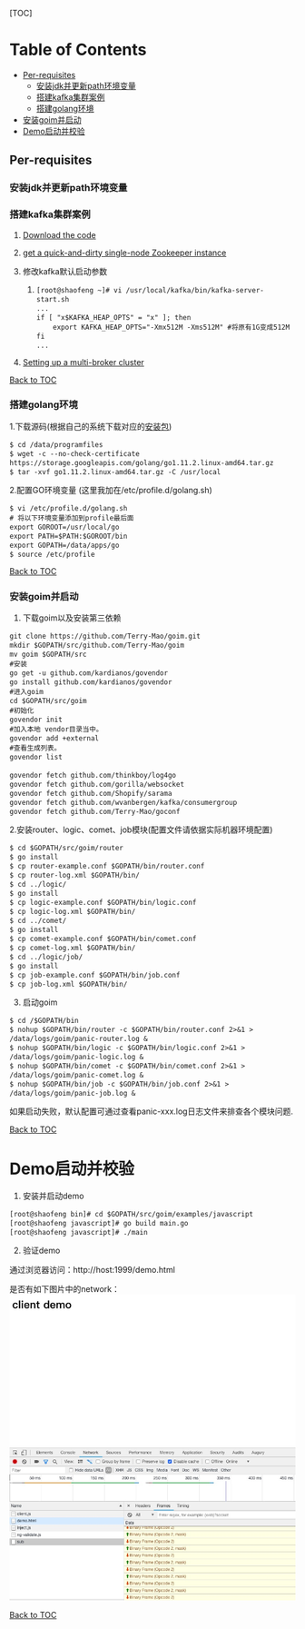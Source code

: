 [TOC]

Table of Contents
=================

* [Per-requisites](#per-requisites)
  * [安装jdk并更新path环境变量](#安装jdk并更新path环境变量)
  * [搭建kafka集群案例](#搭建kafka集群案例)
  * [搭建golang环境](#搭建golang环境)
* [安装goim并启动](#安装goim并启动)
* [Demo启动并校验](#demo启动并校验)

## Per-requisites

### 安装jdk并更新path环境变量 

### 搭建kafka集群案例

1. [Download the code](http://kafka.apache.org/quickstart#quickstart_download)

2. [get a quick-and-dirty single-node Zookeeper instance](http://kafka.apache.org/quickstart#quickstart_startserver)

3. 修改kafka默认启动参数

   1. ```shell
      [root@shaofeng ~]# vi /usr/local/kafka/bin/kafka-server-start.sh
      ...
      if [ "x$KAFKA_HEAP_OPTS" = "x" ]; then
          export KAFKA_HEAP_OPTS="-Xmx512M -Xms512M" #将原有1G变成512M
      fi
      ...
      ```

4. [Setting up a multi-broker cluster](http://kafka.apache.org/quickstart#quickstart_multibroker)

[Back to TOC](#table-of-contents)

### 搭建golang环境

1.下载源码(根据自己的系统下载对应的[安装包](http://golang.org/dl/))

```shell
$ cd /data/programfiles
$ wget -c --no-check-certificate https://storage.googleapis.com/golang/go1.11.2.linux-amd64.tar.gz
$ tar -xvf go1.11.2.linux-amd64.tar.gz -C /usr/local
```

2.配置GO环境变量 (这里我加在/etc/profile.d/golang.sh)

```shell
$ vi /etc/profile.d/golang.sh
# 将以下环境变量添加到profile最后面
export GOROOT=/usr/local/go
export PATH=$PATH:$GOROOT/bin
export GOPATH=/data/apps/go
$ source /etc/profile
```
[Back to TOC](#table-of-contents)

### 安装goim并启动

1. 下载goim以及安装第三依赖

```shell
git clone https://github.com/Terry-Mao/goim.git
mkdir $GOPATH/src/github.com/Terry-Mao/goim
mv goim $GOPATH/src
#安装
go get -u github.com/kardianos/govendor
go install github.com/kardianos/govendor
#进入goim
cd $GOPATH/src/goim
#初始化
govendor init
#加入本地 vendor目录当中。
govendor add +external
#查看生成列表。
govendor list

govendor fetch github.com/thinkboy/log4go
govendor fetch github.com/gorilla/websocket
govendor fetch github.com/Shopify/sarama
govendor fetch github.com/wvanbergen/kafka/consumergroup
govendor fetch github.com/Terry-Mao/goconf
```

2.安装router、logic、comet、job模块(配置文件请依据实际机器环境配置)

```shell
$ cd $GOPATH/src/goim/router
$ go install
$ cp router-example.conf $GOPATH/bin/router.conf
$ cp router-log.xml $GOPATH/bin/
$ cd ../logic/
$ go install
$ cp logic-example.conf $GOPATH/bin/logic.conf
$ cp logic-log.xml $GOPATH/bin/
$ cd ../comet/
$ go install
$ cp comet-example.conf $GOPATH/bin/comet.conf
$ cp comet-log.xml $GOPATH/bin/
$ cd ../logic/job/
$ go install
$ cp job-example.conf $GOPATH/bin/job.conf
$ cp job-log.xml $GOPATH/bin/
```

3. 启动goim

```shell
$ cd /$GOPATH/bin
$ nohup $GOPATH/bin/router -c $GOPATH/bin/router.conf 2>&1 > /data/logs/goim/panic-router.log &
$ nohup $GOPATH/bin/logic -c $GOPATH/bin/logic.conf 2>&1 > /data/logs/goim/panic-logic.log &
$ nohup $GOPATH/bin/comet -c $GOPATH/bin/comet.conf 2>&1 > /data/logs/goim/panic-comet.log &
$ nohup $GOPATH/bin/job -c $GOPATH/bin/job.conf 2>&1 > /data/logs/goim/panic-job.log &
```

如果启动失败，默认配置可通过查看panic-xxx.log日志文件来排查各个模块问题.

[Back to TOC](#table-of-contents)

# Demo启动并校验

1. 安装并启动demo

```shell
[root@shaofeng bin]# cd $GOPATH/src/goim/examples/javascript
[root@shaofeng javascript]# go build main.go
[root@shaofeng javascript]# ./main
```

2. 验证demo

通过浏览器访问：http://host:1999/demo.html

是否有如下图片中的network：
<img src="https://github.com/Maybrittnelson/quick-fun/blob/master/pics/demo.jpg">

[Back to TOC](#table-of-contents)
